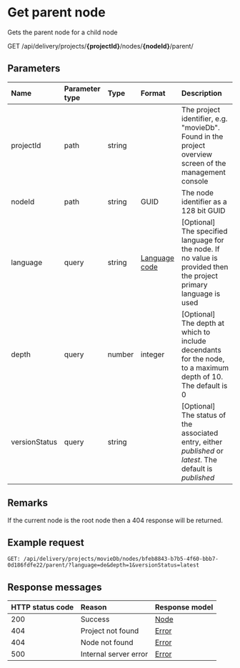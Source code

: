 # Get parent node

Gets the parent node for a child node

<span class="label label--get">GET</span> /api/delivery/projects/**{projectId}**/nodes/**{nodeId}**/parent/

## Parameters

| Name | Parameter type | Type | Format | Description |
|:-|:-|:-|:-|:-|
| projectId | path | string | | The project identifier, e.g. "movieDb". Found in the project overview screen of the management console |
| nodeId | path | string | GUID | The node identifier as a 128 bit GUID |
| language | query | string | [Language code](/localization.md) | [Optional] The specified language for the node. If no value is provided then the project primary language is used |
| depth | query | number | integer | [Optional] The depth at which to include decendants for the node, to a maximum depth of 10. The default is 0  |
| versionStatus | query | string | | [Optional] The status of the associated entry, either *published* or *latest*. The default is *published* |

## Remarks

If the current node is the root node then a 404 response will be returned.

## Example request

```http
GET: /api/delivery/projects/movieDb/nodes/bfeb8843-b7b5-4f60-bbb7-0d186fdfe22/parent/?language=de&depth=1&versionStatus=latest
```

## Response messages

| HTTP status code | Reason | Response model |
|:-|:-|:-|
| 200 | Success | [Node](/model/node.md) |
| 404 | Project not found | [Error](/key-concepts/errors.md) |
| 404 | Node not found | [Error](/key-concepts/errors.md) |
| 500 | Internal server error | [Error](/key-concepts/errors.md) |